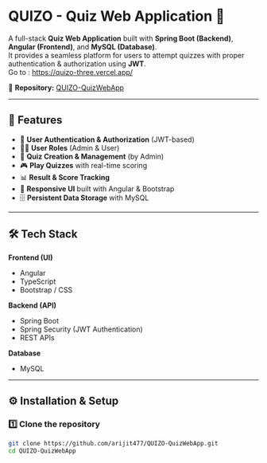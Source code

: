 # QUIZO - Quiz Web Application 🎯

A full-stack **Quiz Web Application** built with **Spring Boot (Backend)**, **Angular (Frontend)**, and **MySQL (Database)**.  
It provides a seamless platform for users to attempt quizzes with proper authentication & authorization using **JWT**.  
Go to : https://quizo-three.vercel.app/

🔗 **Repository:** [QUIZO-QuizWebApp](https://github.com/arijit477/QUIZO-QuizWebApp)

---

## 🚀 Features

- 🔐 **User Authentication & Authorization** (JWT-based)
- 👨‍🎓 **User Roles** (Admin & User)
- 📝 **Quiz Creation & Management** (by Admin)
- 🎮 **Play Quizzes** with real-time scoring
- 📊 **Result & Score Tracking**
- 🎨 **Responsive UI** built with Angular & Bootstrap
- 🗄️ **Persistent Data Storage** with MySQL

---

## 🛠️ Tech Stack

**Frontend (UI)**  
- Angular  
- TypeScript  
- Bootstrap / CSS  

**Backend (API)**  
- Spring Boot  
- Spring Security (JWT Authentication)  
- REST APIs  

**Database**  
- MySQL  

---

## ⚙️ Installation & Setup

### 1️⃣ Clone the repository
```bash
git clone https://github.com/arijit477/QUIZO-QuizWebApp.git
cd QUIZO-QuizWebApp
